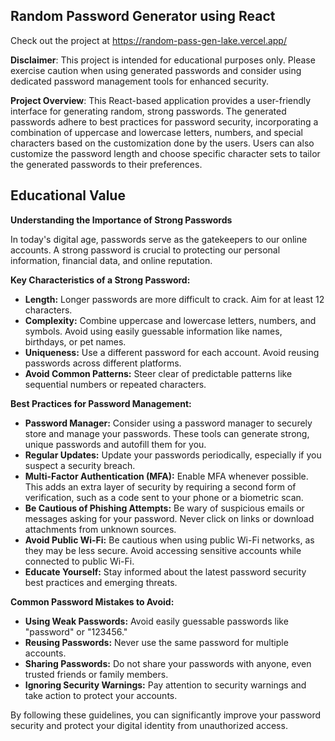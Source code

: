 ## Random Password Generator using React

Check out the project at https://random-pass-gen-lake.vercel.app/

**Disclaimer**: This project is intended for educational purposes only. Please exercise caution when using generated passwords and consider using dedicated password management tools for enhanced security.

**Project Overview**: This React-based application provides a user-friendly interface for generating random, strong passwords. The generated passwords adhere to best practices for password security, incorporating a combination of uppercase and lowercase letters, numbers, and special characters based on the customization done by the users. Users can also customize the password length and choose specific character sets to tailor the generated passwords to their preferences. 

## Educational Value
**Understanding the Importance of Strong Passwords**

In today's digital age, passwords serve as the gatekeepers to our online accounts. A strong password is crucial to protecting our personal information, financial data, and online reputation. 

**Key Characteristics of a Strong Password:**

* **Length:** Longer passwords are more difficult to crack. Aim for at least 12 characters.
* **Complexity:** Combine uppercase and lowercase letters, numbers, and symbols. Avoid using easily guessable information like names, birthdays, or pet names.
* **Uniqueness:** Use a different password for each account. Avoid reusing passwords across different platforms.
* **Avoid Common Patterns:** Steer clear of predictable patterns like sequential numbers or repeated characters.

**Best Practices for Password Management:**

* **Password Manager:** Consider using a password manager to securely store and manage your passwords. These tools can generate strong, unique passwords and autofill them for you.
* **Regular Updates:** Update your passwords periodically, especially if you suspect a security breach.
* **Multi-Factor Authentication (MFA):** Enable MFA whenever possible. This adds an extra layer of security by requiring a second form of verification, such as a code sent to your phone or a biometric scan.
* **Be Cautious of Phishing Attempts:** Be wary of suspicious emails or messages asking for your password. Never click on links or download attachments from unknown sources.
* **Avoid Public Wi-Fi:** Be cautious when using public Wi-Fi networks, as they may be less secure. Avoid accessing sensitive accounts while connected to public Wi-Fi.
* **Educate Yourself:** Stay informed about the latest password security best practices and emerging threats.

**Common Password Mistakes to Avoid:**

* **Using Weak Passwords:** Avoid easily guessable passwords like "password" or "123456."
* **Reusing Passwords:** Never use the same password for multiple accounts.
* **Sharing Passwords:** Do not share your passwords with anyone, even trusted friends or family members.
* **Ignoring Security Warnings:** Pay attention to security warnings and take action to protect your accounts.

By following these guidelines, you can significantly improve your password security and protect your digital identity from unauthorized access.